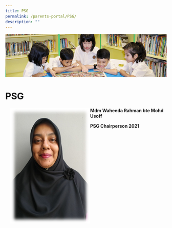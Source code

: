 ```yaml
---
title: PSG
permalink: /parents-portal/PSG/
description: ""
---
```

![](/images/banner.gif)

PSG
===

<img src="/images/PSG1.png" style="width:250px;height:360px;margin-left:15px;" align = "left">

**Mdm Waheeda Rahman bte Mohd Usoff**  

**PSG Chairperson 2021**
